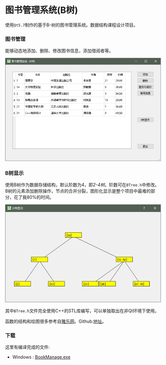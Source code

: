 # 图书管理系统(B树)

使用`Qt5.7`制作的基于B-树的图书管理系统。数据结构课程设计项目。

### 图书管理

能够动态地添加、删除、修改图书信息，添加借阅者等。

![图书管理主界面](https://github.com/Lazyb0x/Archives/raw/master/Release/BookManage/BM.mainwindow.png)

### B树显示

使用B树作为数据存储结构，默认阶数为4，即*2-4树*。阶数可在`BTree.h`中修改。B树的元素添加删除操作，节点的合并分裂，图形化显示是整个项目中最难的部分，花了我80%的时间。

![B树显示界面](https://github.com/Lazyb0x/Archives/raw/master/Release/BookManage/BM.B-Tree.png)

其中`BTree.h`文件完全使用C++的STL库编写，可以单独取出在非Qt环境下使用。

函数的结构和绘图很多参考自[雅乐网](http://www.yalewoo.com)。Github:[地址](https://github.com/yalewoo/cpp-data-structure)。

### 下载

这里有编译完成的文件:
* Windows : [BookManage.exe](https://github.com/Lazyb0x/Archives/raw/master/Release/BookManage/BookManage.exe)


